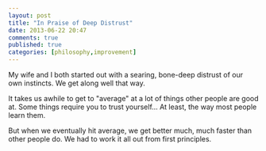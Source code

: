 ```yaml
---
layout: post
title: "In Praise of Deep Distrust"
date: 2013-06-22 20:47
comments: true
published: true
categories: [philosophy,improvement]
---
```

My wife and I both started out with a searing, bone-deep distrust of our own instincts.  We get along well that way.

It takes us awhile to get to "average" at a lot of things other people are good at.  Some things require you to trust yourself...  At least, the way most people learn them.

But when we eventually hit average, we get better much, much faster than other people do.  We had to work it all out from first principles.
